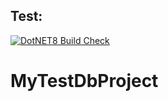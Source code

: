 ## Test:

[![DotNET8 Build Check](https://github.com/Schrodinger71/MyTestDbProject/actions/workflows/dotnet8_build_check.yml/badge.svg?branch=master)](https://github.com/Schrodinger71/MyTestDbProject/actions/workflows/dotnet8_build_check.yml)

# MyTestDbProject

